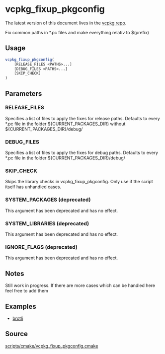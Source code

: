# vcpkg_fixup_pkgconfig

The latest version of this document lives in the [vcpkg repo](https://github.com/Microsoft/vcpkg/blob/master/docs/maintainers/vcpkg_fixup_pkgconfig.md).

Fix common paths in *.pc files and make everything relativ to $(prefix)

## Usage
```cmake
vcpkg_fixup_pkgconfig(
    [RELEASE_FILES <PATHS>...]
    [DEBUG_FILES <PATHS>...]
    [SKIP_CHECK]
)
```

## Parameters
### RELEASE_FILES
Specifies a list of files to apply the fixes for release paths.
Defaults to every *.pc file in the folder ${CURRENT_PACKAGES_DIR} without ${CURRENT_PACKAGES_DIR}/debug/

### DEBUG_FILES
Specifies a list of files to apply the fixes for debug paths.
Defaults to every *.pc file in the folder ${CURRENT_PACKAGES_DIR}/debug/

### SKIP_CHECK
Skips the library checks in vcpkg_fixup_pkgconfig. Only use if the script itself has unhandled cases.

### SYSTEM_PACKAGES (deprecated)
This argument has been deprecated and has no effect.

### SYSTEM_LIBRARIES (deprecated)
This argument has been deprecated and has no effect.

### IGNORE_FLAGS (deprecated)
This argument has been deprecated and has no effect.

## Notes
Still work in progress. If there are more cases which can be handled here feel free to add them

## Examples

* [brotli](https://github.com/Microsoft/vcpkg/blob/master/ports/brotli/portfile.cmake)

## Source
[scripts/cmake/vcpkg\_fixup\_pkgconfig.cmake](https://github.com/Microsoft/vcpkg/blob/master/scripts/cmake/vcpkg_fixup_pkgconfig.cmake)
